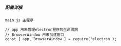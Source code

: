 ##### 配置详解
    main.js 主程序
    
    // app 用来管理electron程序的生命周期
    // BrowserWindow 用来创建窗口
    const { app, BrowserWindow } = require('electron');